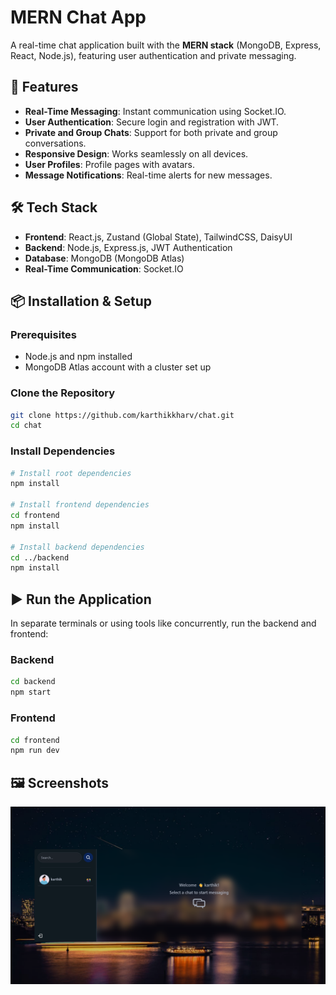 
# MERN Chat App

A real-time chat application built with the **MERN stack** (MongoDB, Express, React, Node.js), featuring user authentication and private messaging.

## 🚀 Features

- **Real-Time Messaging**: Instant communication using Socket.IO.
- **User Authentication**: Secure login and registration with JWT.
- **Private and Group Chats**: Support for both private and group conversations.
- **Responsive Design**: Works seamlessly on all devices.
- **User Profiles**: Profile pages with avatars.
- **Message Notifications**: Real-time alerts for new messages.

## 🛠️ Tech Stack

- **Frontend**: React.js, Zustand (Global State), TailwindCSS, DaisyUI
- **Backend**: Node.js, Express.js, JWT Authentication
- **Database**: MongoDB (MongoDB Atlas)
- **Real-Time Communication**: Socket.IO

## 📦 Installation & Setup

### Prerequisites

- Node.js and npm installed
- MongoDB Atlas account with a cluster set up

### Clone the Repository

```bash
git clone https://github.com/karthikkharv/chat.git
cd chat
```

### Install Dependencies

```bash
# Install root dependencies
npm install

# Install frontend dependencies
cd frontend
npm install

# Install backend dependencies
cd ../backend
npm install
```

## ▶️ Run the Application

In separate terminals or using tools like concurrently, run the backend and frontend:

### Backend

```bash
cd backend
npm start
```

### Frontend

```bash
cd frontend
npm run dev
```

## 🖼️ Screenshots

![output](screenshots/image.png)
